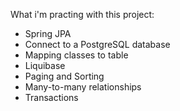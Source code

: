 What i'm practing with this project:

- Spring JPA
- Connect to a PostgreSQL database
- Mapping classes to table
- Liquibase
- Paging and Sorting
- Many-to-many relationships
- Transactions

